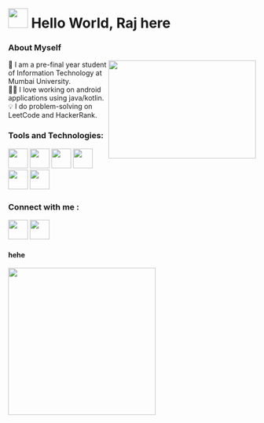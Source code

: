# <img src="https://c.tenor.com/Wx9IEmZZXSoAAAAi/hi.gif" style="width:40px;height:40px"></img> Hello World, Raj here
### About Myself
<img style="width:300px;height:200px" align="right" src="https://c.tenor.com/_DOBjnGspYAAAAAC/code-coding.gif"></img>
:school: I am a pre-final year student of Information Technology at Mumbai University. <br>
🧑‍💻 I love working on android applications using java/kotlin.<br>
💡 I do problem-solving on LeetCode and HackerRank.

### Tools and Technologies:
<img style="width:40px;height:40px" src="https://img.icons8.com/color/48/000000/java-coffee-cup-logo--v2.png"/> <img style="width:40px;height:40px" src="https://img.icons8.com/color/48/000000/android-studio--v2.png"/> <img style="width:40px;height:40px" src="https://img.icons8.com/color/48/000000/kotlin.png"/> <img  style="width:40px;height:40px" src="https://img.icons8.com/fluency/48/000000/python.png"/> <img  style="width:40px;height:40px" src="https://img.icons8.com/color/48/000000/firebase.png"/> <img  style="width:40px;height:40px" src="https://img.icons8.com/color/48/000000/c-plus-plus-logo.png"/>

### Connect with me : 
<a href="https://www.linkedin.com/in/raj-m17/"><img style="width:40px;height:40px"  src="https://img.icons8.com/fluency/48/000000/linkedin.png"/></a> <a href="manjrekarraj9@gmail.com"><img style="width:40px;height:40px"  src="https://img.icons8.com/fluency/48/000000/gmail-new.png"/></a>

#### hehe 
<img style="width:300px;height:300px" align="center" src="https://c.tenor.com/77IymeWcaBgAAAAC/coding-programming.gif"></img> 

